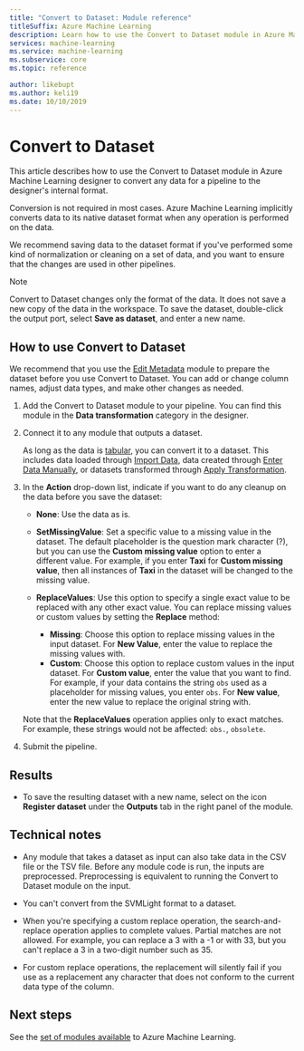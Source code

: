 ```yaml
---
title: "Convert to Dataset: Module reference"
titleSuffix: Azure Machine Learning
description: Learn how to use the Convert to Dataset module in Azure Machine Learning to convert data input to the internal dataset format used by Microsoft Azure Machine Learning.
services: machine-learning
ms.service: machine-learning
ms.subservice: core
ms.topic: reference

author: likebupt
ms.author: keli19
ms.date: 10/10/2019
---
```


# Convert to Dataset

This article describes how to use the Convert to Dataset module in Azure Machine Learning designer to convert any data for a pipeline to the designer's internal format.
  
Conversion is not required in most cases. Azure Machine Learning implicitly converts data to its native dataset format when any operation is performed on the data. 

We recommend saving data to the dataset format if you've performed some kind of normalization or cleaning on a set of data, and you want to ensure that the changes are used in other pipelines.  
  
> [!NOTE]
> Convert to Dataset changes only the format of the data. It does not save a new copy of the data in the workspace. To save the dataset, double-click the output port, select **Save as dataset**, and enter a new name.  
  
## How to use Convert to Dataset  

We recommend that you use the [Edit Metadata](edit-metadata.md) module to prepare the dataset before you use Convert to Dataset. You can add or change column names, adjust data types, and make other changes as needed.

1.  Add the Convert to Dataset module to your pipeline. You can find this module in the **Data transformation** category in the designer. 

2. Connect it to any module that outputs a dataset.   

    As long as the data is [tabular](/python/api/azureml-core/azureml.data.tabulardataset?preserve-view=true&view=azure-ml-py), you can convert it to a dataset. This includes data loaded through [Import Data](import-data.md), data created through [Enter Data Manually](enter-data-manually.md), or datasets transformed through [Apply Transformation](apply-transformation.md).

3.  In the **Action** drop-down list, indicate if you want to do any cleanup on the data before you save the dataset:  
  
    - **None**:  Use the data as is.  
  
    - **SetMissingValue**: Set a specific value to a missing value in the dataset. The default placeholder is the question mark character (?), but you can use the  **Custom missing value** option to enter a different value. For example, if you enter **Taxi** for **Custom missing value**, then all instances of **Taxi** in the dataset will be changed to the missing value.
  
    - **ReplaceValues**: Use this option to specify a single exact value to be replaced with any other exact value. You can replace missing values or custom values by setting the **Replace** method:

      - **Missing**: Choose this option to replace missing values in the input dataset. For **New Value**, enter the value to replace the missing values with.
      - **Custom**: Choose this option to replace custom values in the input dataset. For **Custom value**, enter the value that you want to find. For example, if your data contains the string `obs` used as a placeholder for missing values, you enter `obs`. For **New value**, enter the new value to replace the original string with.
  
    Note that the **ReplaceValues** operation applies only to exact matches. For example, these strings would not be affected: `obs.`, `obsolete`.  
 
  
5.  Submit the pipeline.  

## Results

+  To save the resulting dataset with a new name, select on the icon **Register dataset** under the **Outputs** tab in the right panel of the module.  
  
## Technical notes  

-   Any module that takes a dataset as input can also take data in the CSV file or the TSV file. Before any module code is run, the inputs are preprocessed. Preprocessing is equivalent to running the Convert to Dataset module on the input.  
  
-   You can't convert from the SVMLight format to a dataset.  
  
-   When you're specifying a custom replace operation, the search-and-replace operation applies to complete values. Partial matches are not allowed. For example, you can replace a 3 with a -1 or with 33, but you can't replace a 3 in a two-digit number such as 35.  
  
-   For custom replace operations, the replacement will silently fail if you use as a replacement any character that does not conform to the current data type of the column.  

  
## Next steps

See the [set of modules available](module-reference.md) to Azure Machine Learning.